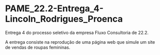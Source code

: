 # PAME_22.2-Entrega_4-Lincoln_Rodrigues_Proenca

Entrega 4 do processo seletivo da empresa Fluxo Consultoria de 22.2.

A entrega consiste na reprodução de uma página web que simule um site de vendas de roupas femininas.
